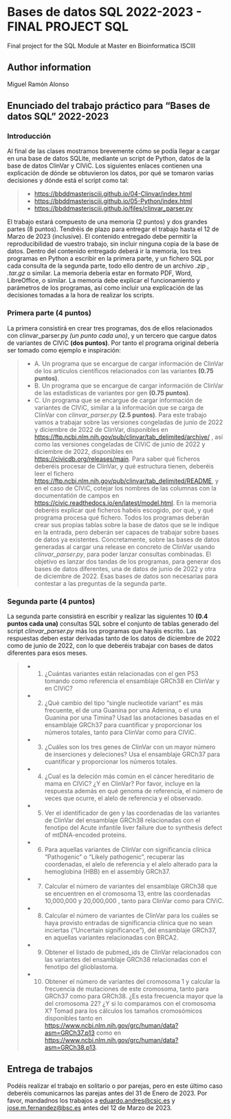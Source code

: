 # Bases de datos SQL 2022-2023 - FINAL PROJECT SQL
Final project for the SQL Module at Master en Bioinformatica ISCIII
## Author information
Miguel Ramón Alonso

## Enunciado del trabajo práctico para “Bases de datos SQL” 2022-2023

### Introducción
Al final de las clases mostramos brevemente cómo se podía llegar a cargar en una base de datos SQLite, mediante un script de Python, datos de la base de datos ClinVar y CIViC. Los siguientes enlaces contienen una explicación de dónde se obtuvieron los datos, por qué se tomaron varias decisiones y dónde está el script como tal:
> * </l>https://bbddmasterisciii.github.io/04-Clinvar/index.html</l>
> * </l>https://bbddmasterisciii.github.io/05-Python/index.html</l>
> * </l>https://bbddmasterisciii.github.io/files/clinvar_parser.py</l>

El trabajo estará compuesto de una memoria (2 puntos) y dos grandes partes (8 puntos).
Tendréis de plazo para entregar el trabajo hasta el 12 de Marzo de 2023 (inclusive). El contenido entregado debe permitir la reproducibilidad de vuestro trabajo, sin incluir ninguna copia de la base de datos. Dentro del contenido entregado deberá ir la memoria, los tres programas en Python a escribir en la primera parte, y un fichero SQL por cada consulta de la segunda parte, todo ello dentro de un archivo *.zip* , *.tar.gz* o similar. La memoria debería estar en formato PDF, Word, LibreOffice, o similar. La memoria debe explicar el funcionamiento y parámetros de los programas, así como incluir una explicación de las decisiones tomadas a la hora de realizar los scripts.

### Primera parte **(4 puntos)**
La primera consistirá en crear tres programas, dos de ellos relacionados con
clinvar_parser.py *(un punto cada uno)*, y un tercero que cargue datos de variantes de CIViC **(dos puntos)**. Por tanto el programa original debería ser tomado como ejemplo e inspiración:
>* A. Un programa que se encargue de cargar información de ClinVar de los artículos
científicos relacionados con las variantes **(0.75 puntos)**.
>* B. Un programa que se encargue de cargar información de ClinVar de las estadísticas de variantes por gen **(0.75 puntos)**.
>* C. Un programa que se encargue de cargar información de variantes de CIViC, similar a la información que se carga de ClinVar con *clinvar_parser.py* **(2.5 puntos)**.
Para este trabajo vamos a trabajar sobre las versiones congeladas de junio de 2022 y diciembre de 2022 de ClinVar, disponibles en </l>https://ftp.ncbi.nlm.nih.gov/pub/clinvar/tab_delimited/archive/</l> , así como las versiones congeladas de CIViC de junio de 2022 y diciembre de 2022, disponibles en </l>https://civicdb.org/releases/main</l>. Para saber qué ficheros deberéis procesar de ClinVar, y qué estructura tienen, deberéis leer el fichero </l>https://ftp.ncbi.nlm.nih.gov/pub/clinvar/tab_delimited/README</l>, y en el caso de CIViC, cotejar los nombres de las columnas con la documentatión de campos en </l>https://civic.readthedocs.io/en/latest/model.html</l>. En la memoria deberéis explicar qué ficheros habéis escogido, por qué, y qué programa procesa qué fichero.
Todos los programas deberán crear sus propias tablas sobre la base de datos que se le indique en la entrada, pero deberán ser capaces de trabajar sobre bases de datos ya existentes.
Concretamente, sobre las bases de datos generadas al cargar una release en concreto de ClinVar usando *clinvar_parser.py*, para poder lanzar consultas combinadas.
El objetivo es lanzar dos tandas de los programas, para generar dos bases de datos diferentes, una de datos de junio de 2022 y otra de diciembre de 2022. Esas bases de datos son necesarias para contestar a las preguntas de la segunda parte.

### Segunda parte **(4 puntos)**
La segunda parte consistirá en escribir y realizar las siguientes 10 **(0.4 puntos cada una)** consultas SQL sobre el conjunto de tablas generado del script *clinvar_parser.py* más los programas que hayáis escrito. Las respuestas deben estar derivadas tanto de los datos de diciembre de 2022 como de junio de 2022, con lo que deberéis trabajar con bases de datos diferentes para esos meses.
>* 1. ¿Cuántas variantes están relacionadas con el gen P53 tomando como referencia el ensamblaje GRCh38 en ClinVar y en CIViC?
>* 2. ¿Qué cambio del tipo “single nucleotide variant” es más frecuente, el de una Guanina por una Adenina, o el una Guanina por una Timina? Usad las anotaciones basadas en el ensamblaje GRCh37 para cuantificar y proporcionar los números totales, tanto para ClinVar como para CIViC.
>* 3. ¿Cuáles son los tres genes de ClinVar con un mayor número de inserciones y deleciones? Usa el ensamblaje GRCh37 para cuantificar y proporcionar los números totales.
>* 4. ¿Cual es la deleción más común en el cáncer hereditario de mama en CIViC? ¿Y en ClinVar? Por favor, incluye en la respuesta además en qué genoma de referencia, el número de veces que ocurre, el alelo de referencia y el observado.
>* 5. Ver el identificador de gen y las coordenadas de las variantes de ClinVar del ensamblaje GRCh38 relacionadas con el fenotipo del Acute infantile liver failure due to synthesis defect of mtDNA-encoded proteins.
>* 6. Para aquellas variantes de ClinVar con significancia clínica “Pathogenic” o “Likely pathogenic”, recuperar las coordenadas, el alelo de referencia y el alelo alterado para la hemoglobina (HBB) en el assembly GRCh37.
>* 7. Calcular el número de variantes del ensamblaje GRCh38 que se encuentren en el cromosoma 13, entre las coordenadas 10,000,000 y 20,000,000 , tanto para ClinVar como para CIViC.
>* 8. Calcular el número de variantes de ClinVar para los cuáles se haya provisto entradas de significancia clínica que no sean inciertas (“Uncertain significance”), del ensamblaje GRCh37, en aquellas variantes relacionadas con BRCA2.
>* 9. Obtener el listado de pubmed_ids de ClinVar relacionados con las variantes del ensamblaje GRCh38 relacionadas con el fenotipo del glioblastoma.
>* 10. Obtener el número de variantes del cromosoma 1 y calcular la frecuencia de mutaciones de este cromosoma, tanto para GRCh37 como para GRCh38. ¿Es esta frecuencia mayor que la del cromosoma 22? ¿Y si lo comparamos con el cromosoma X? Tomad para los cálculos los tamaños cromosómicos disponibles tanto en </l>https://www.ncbi.nlm.nih.gov/grc/human/data?asm=GRCh37.p13</l> como en </l>https://www.ncbi.nlm.nih.gov/grc/human/data?asm=GRCh38.p13</l>.

## Entrega de trabajos
Podéis realizar el trabajo en solitario o por parejas, pero en este último caso deberéis comunicarnos las parejas antes del 31 de Enero de 2023. Por favor, mandadnos los trabajos a </l>eduardo.andres@csic.es</l> y </l>jose.m.fernandez@bsc.es</l> antes del 12 de Marzo de 2023.
